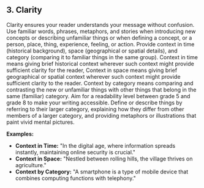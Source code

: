 ## 3. Clarity
Clarity ensures your reader understands your message without confusion. Use familiar words, phrases, metaphors, and stories when introducing new concepts or describing unfamiliar things or when defining a concept, or a person, place, thing, experience, feeling, or action. Provide context in time (historical background), space (geographical or spatial details), and category (comparing it to familiar things in the same group). Context in time means giving brief historical context wherever such context might provide sufficient clarity for the reader, Context in space means giving brief geographical or spatial context wherever such context might provide sufficient clarity to the reader.  Context by category means comparing and contrasting the new or unfamiliar things with other things that belong in the same (familiar) category. Aim for a readability level between grade 5 and grade 8 to make your writing accessible. Define or describe things by referring to their larger category, explaining how they differ from other members of a larger category, and providing metaphors or illustrations that paint vivid mental pictures.

**Examples:**
- **Context in Time:** "In the digital age, where information spreads instantly, maintaining online security is crucial."
- **Context in Space:** "Nestled between rolling hills, the village thrives on agriculture."
- **Context by Category:** "A smartphone is a type of mobile device that combines computing functions with telephony."
